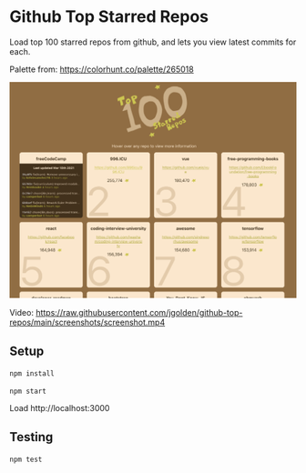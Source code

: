 # Github Top Starred Repos

Load top 100 starred repos from github, and lets you view latest commits for each.

Palette from: https://colorhunt.co/palette/265018

![Screenshot](https://raw.githubusercontent.com/jgolden/github-top-repos/main/screenshots/screenshot.png)

Video: https://raw.githubusercontent.com/jgolden/github-top-repos/main/screenshots/screenshot.mp4

## Setup

`npm install`

`npm start`

Load http://localhost:3000

## Testing

`npm test`
